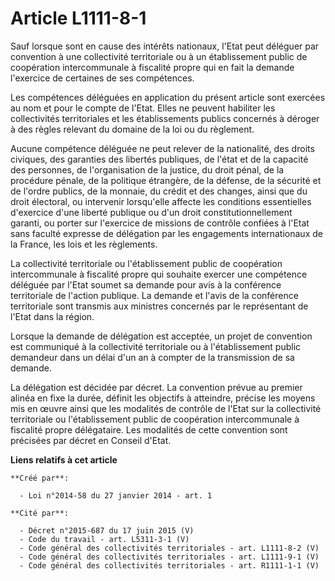 # Article L1111-8-1

Sauf  lorsque sont en cause des intérêts nationaux, l'Etat peut déléguer par  convention à une collectivité territoriale ou à
un établissement public  de coopération intercommunale à fiscalité propre qui en fait la demande  l'exercice de certaines de
ses compétences. 

Les  compétences déléguées en application du présent article sont exercées au  nom et pour le compte de l'Etat. Elles ne
peuvent habiliter les  collectivités territoriales et les établissements publics concernés à  déroger à des règles relevant
du domaine de la loi ou du règlement. 

Aucune compétence déléguée ne peut relever de la nationalité, des  droits civiques, des garanties des libertés publiques, de
l'état et de  la capacité des personnes, de l'organisation de la justice, du droit  pénal, de la procédure pénale, de la
politique étrangère, de la défense,  de la sécurité et de l'ordre publics, de la monnaie, du crédit et des  changes, ainsi
que du droit électoral, ou intervenir lorsqu'elle affecte  les conditions essentielles d'exercice d'une liberté publique ou
d'un  droit constitutionnellement garanti, ou porter sur l'exercice de  missions de contrôle confiées à l'Etat sans faculté
expresse de  délégation par les engagements internationaux de la France, les lois et  les règlements. 

La collectivité territoriale ou  l'établissement public de coopération intercommunale à fiscalité propre  qui souhaite
exercer une compétence déléguée par l'Etat soumet sa  demande pour avis à la conférence territoriale de l'action publique. La
demande et l'avis de la conférence territoriale sont transmis aux  ministres concernés par le représentant de l'Etat dans la
région. 

Lorsque la demande de délégation est acceptée, un projet de convention  est communiqué à la collectivité territoriale ou à
l'établissement  public demandeur dans un délai d'un an à compter de la transmission de  sa demande. 

La délégation est décidée par décret.  La convention prévue au premier alinéa en fixe la durée, définit les  objectifs à
atteindre, précise les moyens mis en œuvre ainsi que les  modalités de contrôle de l'Etat sur la collectivité territoriale ou
l'établissement public de coopération intercommunale à fiscalité propre  délégataire. Les modalités de cette convention sont
précisées par décret  en Conseil d'Etat.

**Liens relatifs à cet article**

	**Créé par**:

	  - Loi n°2014-58 du 27 janvier 2014 - art. 1

	**Cité par**:

	  - Décret n°2015-687 du 17 juin 2015 (V)
	  - Code du travail - art. L5311-3-1 (V)
	  - Code général des collectivités territoriales - art. L1111-8-2 (V)
	  - Code général des collectivités territoriales - art. L1111-9-1 (V)
	  - Code général des collectivités territoriales - art. R1111-1-1 (V)

